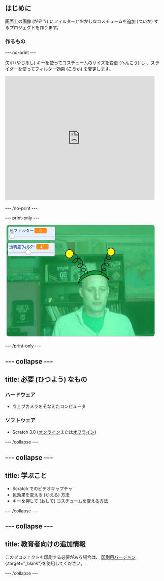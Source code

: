 ## はじめに

画面上の画像 (がぞう) にフィルターとおかしなコスチュームを追加 (ついか) するプロジェクトを作ります。

### 作るもの

--- no-print ---

矢印 (やじるし) キーを使ってコスチュームのサイズを変更 (へんこう) し 、スライダーを使ってフィルター効果 (こうか) を変更します。 

<iframe src="https://scratch.mit.edu/projects/384706484/embed" allowtransparency="true" width="485" height="402" frameborder="0" scrolling="no" allowfullscreen mark="crwd-mark"></iframe>

--- /no-print ---

--- print-only ---

![完成 (かんせい) したプロジェクト](images/final.png)

--- /print-only ---

--- collapse ---
---
title: 必要 (ひつよう) なもの
---

### ハードウェア

+ ウェブカメラをそなえたコンピュータ

### ソフトウェア

+ Scratch 3.0 ([オンライン](http://rpf.io/scratchon)または[オフライン](http://rpf.io/scratchoff))

--- /collapse ---

--- collapse ---
---
title: 学ぶこと
---

- Scratch でのビデオキャプチャ
- 色効果を変える (かえる) 方法
- キーを押して (おして) コスチュームを変える方法

--- /collapse ---

--- collapse ---
---
title: 教育者向けの追加情報
---

このプロジェクトを印刷する必要がある場合は、 [印刷用バージョン](https://projects.raspberrypi.org/ja-JP/projects/scratchchat-filters/print){:target="_blank"}を使用してください。

--- /collapse ---
